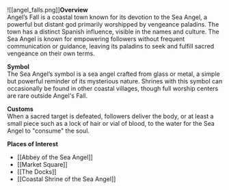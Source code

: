 ![[angel_falls.png]]**Overview**  
Angel’s Fall is a coastal town known for its devotion to the Sea Angel, a powerful but distant god primarily worshipped by vengeance paladins. The town has a distinct Spanish influence, visible in the names and culture. The Sea Angel is known for empowering followers without frequent communication or guidance, leaving its paladins to seek and fulfill sacred vengeance on their own terms.

**Symbol**  
The Sea Angel’s symbol is a sea angel crafted from glass or metal, a simple but powerful reminder of its mysterious nature. Shrines with this symbol can occasionally be found in other coastal villages, though full worship centers are rare outside Angel's Fall.

**Customs**  
When a sacred target is defeated, followers deliver the body, or at least a small piece such as a lock of hair or vial of blood, to the water for the Sea Angel to "consume" the soul.

**Places of Interest**

- [[Abbey of the Sea Angel]]
- [[Market Square]]
- [[The Docks]]
- [[Coastal Shrine of the Sea Angel]]